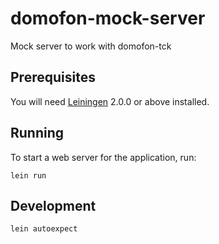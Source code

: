 # domofon-mock-server

Mock server to work with domofon-tck

## Prerequisites

You will need [Leiningen][] 2.0.0 or above installed.

[leiningen]: https://github.com/technomancy/leiningen

## Running

To start a web server for the application, run:

    lein run

## Development

    lein autoexpect


